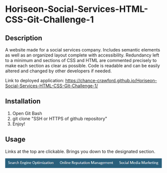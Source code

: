 # Horiseon-Social-Services-HTML-CSS-Git-Challenge-1

## Description
A website made for a social services company. Includes semantic elements as well as an organized layout complete with accessibility. Redundancy left to a minimum and sections of 
CSS and HTML are commented precisely to make each section as clear as possible. Code is readable and can be easily altered and changed by other 
developers if needed.

Link to deployed application: https://chance-crawford.github.io/Horiseon-Social-Services-HTML-CSS-Git-Challenge-1/

## Installation
1. Open Git Bash
2. git clone "SSH or HTTPS of github repository"
3. Enjoy!

## Usage
Links at the top are clickable. Brings you down to the designated section.

![links in header](./docs/assets/images/links.PNG)
